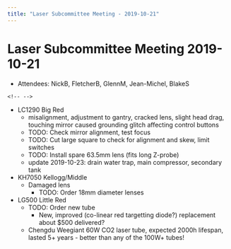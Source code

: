 ```yaml
---
title: "Laser Subcommittee Meeting - 2019-10-21"
---
```

# Laser Subcommittee Meeting 2019-10-21

-   Attendees: NickB, FletcherB, GlennM, Jean-Michel, BlakeS

```{=html}
<!-- -->
```
-   LC1290 Big Red
    -   misalignment, adjustment to gantry, cracked lens, slight head drag, touching mirror caused grounding glitch affecting control buttons
    -   TODO: Check mirror alignment, test focus
    -   TODO: Cut large square to check for alignment and skew, limit switches
    -   TODO: Install spare 63.5mm lens (fits long Z-probe)
    -   update 2019-10-23: drain water trap, main compressor, secondary tank
-   KH7050 Kellogg/Middle
    -   Damaged lens
        -   TODO: Order 18mm diameter lenses
-   LG500 Little Red
    -   TODO: Order new tube
        -   New, improved (co-linear red targetting diode?) replacement about \$500 delivered?
    -   Chengdu Weegiant 60W CO2 laser tube, expected 2000h lifespan, lasted 5+ years - better than any of the 100W+ tubes!
